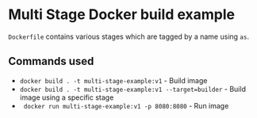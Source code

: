 # Multi Stage Docker build example
`Dockerfile` contains various stages which are tagged by a name using `as`.

## Commands used
- `docker build . -t multi-stage-example:v1` - Build image
- `docker build . -t multi-stage-example:v1 --target=builder` - Build image using a specific stage
- ` docker run multi-stage-example:v1 -p 8080:8080` - Run image
